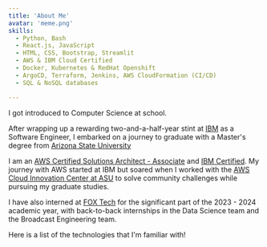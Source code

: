 ```yaml
---
title: 'About Me'
avatar: 'meme.png'
skills:
  - Python, Bash
  - React.js, JavaScript
  - HTML, CSS, Bootstrap, Streamlit
  - AWS & IBM Cloud Certified
  - Docker, Kubernetes & RedHat Openshift
  - ArgoCD, Terraform, Jenkins, AWS CloudFormation (CI/CD)
  - SQL & NoSQL databases

---
```

I got introduced to Computer Science at school.

After wrapping up a rewarding two-and-a-half-year stint at [IBM](#AboutMe) as a Software Engineer, I embarked on a journey to graduate with a Master's degree from [Arizona State University](https://www.asu.edu/)

I am an [AWS Certified Solutions Architect - Associate](https://www.credly.com/badges/e8ba2f29-1d88-44b7-9e46-b3df461a726b) and [IBM Certified](https://www.credly.com/badges/23e8cdf6-ed3a-4a61-9a88-73fbace2374f). My journey with AWS started at IBM but soared when I worked with the [AWS Cloud Innovation Center at ASU](https://smartchallenges.asu.edu/) to solve community challenges while pursuing my graduate studies. 

I have also interned at [FOX Tech](https://tech.fox.com/) for the significant part of the 2023 - 2024 academic year, with back-to-back internships in the Data Science team and the Broadcast Engineering team.

Here is a list of the technologies that I'm familiar with!
